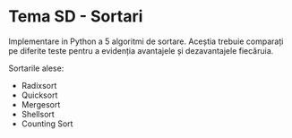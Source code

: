 # Tema SD - Sortari

Implementare in Python a 5 algoritmi de sortare.
Aceștia trebuie comparați pe diferite teste pentru a evidenția avantajele și dezavantajele fiecăruia.

Sortarile alese:
- Radixsort
- Quicksort
- Mergesort
- Shellsort
- Counting Sort

